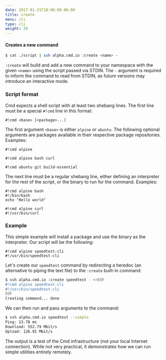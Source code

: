 ```yaml
---
date: 2017-01-31T18:00:00-06:00
title: create
menu: cli
type: cli
weight: 20
---
```

#### Creates a new command

```sh
$ cat ./script | ssh alpha.cmd.io :create <name> -
```

`:create` will build and add a new command to your namespace with the given
`<name>` using the script passed via STDIN. The `-` argument is required to
inform the command to read from STDIN, as future versions may introduce an
interactive mode.

### Script format

Cmd expects a shell script with at least two shebang lines. The first line
must be a special `#!cmd` line in this format:

```text
#!cmd <base> [<package>...]
```

The first argument `<base>` is either `alpine` or `ubuntu`. The following optional
arguments are packages available in their respective package repositories. Examples:

```text
#!cmd alpine
```

```text
#!cmd alpine bash curl
```

```text
#!cmd ubuntu git build-essential
```

The next line must be a regular shebang line, either defining an interpreter
for the rest of the script, or the binary to run for the command. Examples:

```text
#!cmd alpine bash
#!/bin/bash
echo "Hello world"
```

```text
#!cmd alpine curl
#!/usr/bin/curl
```

### Example
This simple example will install a package and use the binary as the interpreter. Our script will be the following:

```text
#!cmd alpine speedtest-cli
#!/usr/bin/speedtest-cli
```

Let's create our `speedtest` command by redirecting a heredoc (an alternative to piping the text file) to the `:create` built-in command:

```sh
$ ssh alpha.cmd.io :create speedtest - <<EOF
#!cmd alpine speedtest-cli
#!/usr/bin/speedtest-cli
EOF
Creating command... done
```

We can then run and pass arguments to the command:

```sh
$ ssh alpha.cmd.io speedtest --simple
Ping: 13.78 ms
Download: 552.79 Mbit/s
Upload: 126.91 Mbit/s
```

The output is a test of the Cmd infrastructure (not your local Internet connection). While not very practical, it demonstrates how we can run simple utilities entirely remotely.
